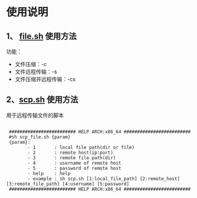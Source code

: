 
<!-- markdownlint-disable MD040 -->

# 使用说明

## 1、 [file.sh](./file.sh) 使用方法

功能：

- 文件压缩：-c
- 文件远程传输：-s
- 文件压缩并远程传输：-cs

## 2、[scp.sh](./scp.sh) 使用方法

用于远程传输文件的脚本

```

 ######################### HELP ARCH:x86_64 ######################### 
 #sh scp_file.sh {param} 
 {param}:
        - 1       : local file path(dir or file)
        - 2       : remote host(ip:port)
        - 3       : remote file path(dir)
        - 4       : username of remote host
        - 5       : password of remote host
        - help    : help
        - example : sh scp.sh [1:local_file_path] [2:remote_host] [3:remote_file_path] [4:username] [5:password]
 ######################### HELP ARCH:x86_64 #########################
 ```

